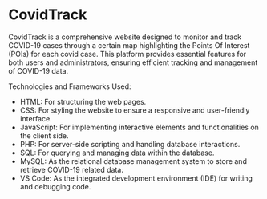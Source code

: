 # CovidTrack
CovidTrack is a comprehensive website designed to monitor and track COVID-19 cases through a certain map highlighting the Points Of Interest (POIs) for each covid case. This platform provides essential features for both users and administrators, ensuring efficient tracking and management of COVID-19 data.

Technologies and Frameworks Used:
* HTML: For structuring the web pages.
* CSS: For styling the website to ensure a responsive and user-friendly interface.
* JavaScript: For implementing interactive elements and functionalities on the client side.
* PHP: For server-side scripting and handling database interactions.
* SQL: For querying and managing data within the database.
* MySQL: As the relational database management system to store and retrieve COVID-19 related data.
* VS Code: As the integrated development environment (IDE) for writing and debugging code.
